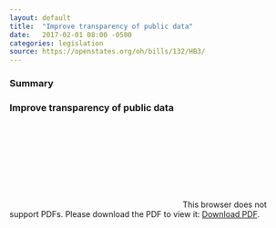 ```yaml
---
layout: default
title:  "Improve transparency of public data"
date:   2017-02-01 08:00 -0500
categories: legislation
source: https://openstates.org/oh/bills/132/HB3/
---
```

<h3>Summary</h3>
<div class="github-card" data-user="sarob"></div>
<script src="http://lab.lepture.com/github-cards/widget.js"></script>

<h3>Improve transparency of public data</h3>
<object data="/assets/doc/2017-02-01-ohio-ga132-hr3.pdf" type="application/pdf" width="700px" height="700px">
    <embed src="/assets/doc/2017-02-01-ohio-ga132-hr3.pdf">
        This browser does not support PDFs. Please download the PDF to view it: <a href="/assets/doc/2017-02-01-ohio-ga132-hr3.pdf">Download PDF</a>.</p>
    </embed>
</object>
